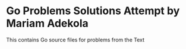 # Go Problems Solutions Attempt by Mariam Adekola
This contains Go source files for problems from the Text
